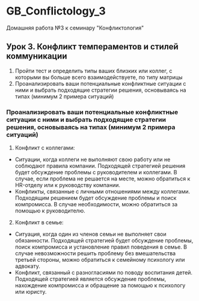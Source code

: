 # GB_Conflictology_3
Домашняя работа №3 к семинару "Конфликтология"

## Урок 3. Конфликт темпераментов и стилей коммуникации
1. Пройти тест и определить типы ваших близких или коллег, с которыми вы больше всего взаимодействуете, по типу матрицы
2. Проанализировать ваши потенциальные конфликтные ситуации с ними и выбрать подходящие стратегии решения, основываясь на типах (минимум 2 примера ситуаций)

### Проанализировать ваши потенциальные конфликтные ситуации с ними и выбрать подходящие стратегии решения, основываясь на типах (минимум 2 примера ситуаций)
1. Конфликт с коллегами:
- Ситуации, когда коллеги не выполняют свою работу или не соблюдают правила компании. Подходящей стратегией решения будет обсуждение проблемы с руководителем и коллегами. В случае, если проблема не решается на месте, можно обратиться к HR-отделу или к руководству компании.
- Конфликты, связанные с личными отношениями между коллегами. Подходящим решением будет обсуждение проблемы и поиск компромисса. В случае необходимости, можно обратиться за помощью к руководителю. 
2. Конфликт в семье:
- Ситуация, когда один из членов семьи не выполняет свои обязанности. Подходящей стратегией будет обсуждение проблемы, поиск компромисса и установление правил поведения в семье. В случае невозможности решить проблему без вмешательства третьей стороны, можно обратиться к семейному психологу или адвокату.
- Конфликт, связанный с разногласиями по поводу воспитания детей. Подходящей стратегией является обсуждение проблемы, нахождение компромисса и обращение за помощью к психологу или юристу.
